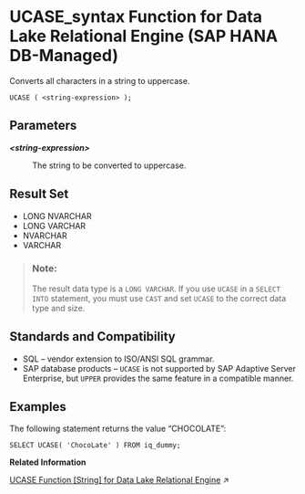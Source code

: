 <!-- loio3c1a297f45ba489283c80d39e97a4218 -->

# UCASE\_syntax Function for Data Lake Relational Engine \(SAP HANA DB-Managed\)

Converts all characters in a string to uppercase.



```
UCASE ( <string-expression> );
```



<a name="loio3c1a297f45ba489283c80d39e97a4218__section_gdf_13v_vrb"/>

## Parameters


<dl>
<dt><b>

*<string-expression\>*

</b></dt>
<dd>

The string to be converted to uppercase.



</dd>
</dl>



<a name="loio3c1a297f45ba489283c80d39e97a4218__section_olx_13v_vrb"/>

## Result Set

-   LONG NVARCHAR
-   LONG VARCHAR
-   NVARCHAR
-   VARCHAR

> ### Note:  
> The result data type is a `LONG VARCHAR`. If you use `UCASE` in a `SELECT INTO` statement, you must use `CAST` and set `UCASE` to the correct data type and size.



<a name="loio3c1a297f45ba489283c80d39e97a4218__section_rz4_b3v_vrb"/>

## Standards and Compatibility

-   SQL – vendor extension to ISO/ANSI SQL grammar.
-   SAP database products – `UCASE` is not supported by SAP Adaptive Server Enterprise, but `UPPER` provides the same feature in a compatible manner.



<a name="loio3c1a297f45ba489283c80d39e97a4218__section_snx_b3v_vrb"/>

## Examples

The following statement returns the value “CHOCOLATE”:

```
SELECT UCASE( 'ChocoLate' ) FROM iq_dummy;
```

**Related Information**  


[UCASE Function \[String\] for Data Lake Relational Engine](https://help.sap.com/viewer/19b3964099384f178ad08f2d348232a9/2024_3_QRC/en-US/a58c382984f2101586a7d1f6dcf499c3.html "Converts all characters in a string to uppercase.") :arrow_upper_right:

